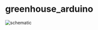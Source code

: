 # greenhouse_arduino

![schematic](https://user-images.githubusercontent.com/37790017/160269265-50720e17-3d0c-46b7-9979-03c19f508aed.png)
